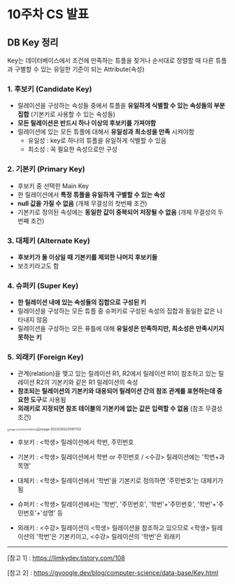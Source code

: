 # 10주차 CS 발표

## DB Key 정리

Key는 데이터베이스에서 조건에 만족하는 튜플을 찾거나 순서대로 정렬할 때 다른 튜플과 구별할 수 있는 유일한 기준이 되는 Attribute(속성)



### 1. 후보키 (Candidate Key)

- 릴레이션을 구성하는 속성들 중에서 튜플을 **유일하게 식별할 수 있는 속성들의 부분집합** (기본키로 사용할 수 있는 속성들)
- **모든 릴레이션은 반드시 하나 이상의 후보키를 가져야함**
- 릴레이션에 있는 모든 튜플에 대해서 **유일성과 최소성을 만족** 시켜야함
  - 유일성 : key로 하나의 튜플을 유일하게 식별할 수 있음
  - 최소성 : 꼭 필요한 속성으로만 구성



### 2. 기본키 (Primary Key)

- 후보키 중 선택한 Main Key
- 한 릴레이션에서 **특정 튜플을 유일하게 구별할 수 있는 속성**
- **null 값을 가질  수 없음** (개체 무결성의 첫번째 조건)
- 기본키로 정의된 속성에는 **동일한 값이 중복되어 저장될 수 없음** (개체 무결성의 두번째 조건)



### 3. 대체키 (Alternate Key)

- **후보키가 둘 이상일 때 기본키를 제외한 나머지 후보키들**
- 보조키라고도 함



### 4. 슈퍼키 (Super Key)

- **한 릴레이션 내에 있는 속성들의 집합으로 구성된 키**
- 릴레이션을 구성하는 모든 튜플 중 슈퍼키로 구성된 속성의 집합과 동일한 값은 나타내지 않음
- 릴레이션을 구성하는 모든 퓨틀에 대해 **유일성은 만족하지만, 최소성은 만족시키지 못하는 키**



### 5. 외래키 (Foreign Key)

- 관계(relation)을 맺고 있는 릴레이션 R1, R2에서 릴레이션 R1이 참조하고 있는 릴레이션 R2의 기본키와 같은 R1 릴레이션의 속성
- **참조되는 릴레이션의 기본키와 대응되어 릴레이션 간의 참조 관계를 표현하는데 중요한 도구**로 사용됨
- **외래키로 지정되면 참조 테이블의 기본키에 없는 값은 입력할 수 없음** (참조 무결성 조건)



<img src="https://user-images.githubusercontent.com/26523814/156388419-d6a7ba1c-d71b-4b69-b0ca-f071ec42a45d.png" alt="image-20220302235859312" style="zoom:33%;" /><img src="https://user-images.githubusercontent.com/26523814/156388747-0c4e4a7a-5346-4e30-813f-46fdcab220f7.png" alt="image-20220302235917132" style="zoom:50%;" />

- 후보키 : <학생> 릴레이션에서 학번, 주민번호
- 기본키 : <학생> 릴레이션에서 학번 or 주민번호 / <수강> 릴레이션에는 '학번+과목명'
- 대체키 :  <학생> 릴레이션에서 '학번'을 기본키로 정의하면 '주민번호'는 대체키가 됨
- 슈퍼키 : <학생> 릴레이션에서는 '학번', '주민번호', '학번'+'주민번호', '학번'+'주민번호'+'성명' 등

- 외래키 :  <수강> 릴레이션이 <학생> 릴레이션을 참조하고 있으므로 <학생> 릴레이션의 '학번'은 기본키이고, <수강> 릴레이션의 '학번'은 외래키

---

[참고 1] : <https://limkydev.tistory.com/108>

[참고 2] : <https://gyoogle.dev/blog/computer-science/data-base/Key.html>

